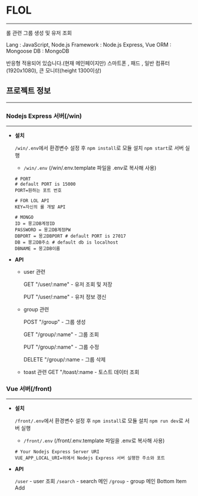 # FLOL

---

롤 관련 그룹 생성 및 유저 조회

Lang : JavaScript, Node.js
Framework : Node.js Express, Vue
ORM : Mongoose
DB : MongoDB

반응형 적용되어 있습니다.(현재 메인페이지만)
스마트폰 , 패드 , 일반 컴퓨터(1920x1080), 큰 모니터(height 1300이상)

## 프로젝트 정보

---

### Nodejs Express 서버(/win)

---

- **설치**

    `/win/.env`에서 환경변수 설정 후 `npm install`로 모듈 설치 `npm start`로 서버 실행

    - `/win/.env`
    (/win/.env.template 파일을 .env로 복사해 사용)

    ```
    # PORT
    # default PORT is 15000
    PORT=원하는 포트 번호

    # FOR LOL API
    KEY=자신의 롤 개발 API

    # MONGO
    ID = 몽고DB계정ID
    PASSWORD = 몽고DB계정PW
    DBPORT = 몽고DBPORT # default PORT is 27017
    DB = 몽고DB주소 # default db is localhost
    DBNAME = 몽고DB이름

    ```

- **API**
    - user 관련

        GET "/user/:name" - 유저 조회 및 저장

        PUT "/user/:name" - 유저 정보 갱신
    - group 관련

        POST "/group" - 그룹 생성

        GET "/group/:name" - 그룹 조회

        PUT "/group/:name" - 그룹 수정

        DELETE "/group/:name - 그룹 삭제
    - toast 관련
        GET "/toast/:name - 토스트 데이터 조회

### Vue 서버(/front)

---

- **설치**

    `/front/.env`에서 환경변수 설정 후 `npm install`로 모듈 설치 `npm run dev`로 서버 실행

    - `/front/.env`
    (/front/.env.template 파일을 .env로 복사해 사용)

    ```
    # Your Nodejs Express Server URI
    VUE_APP_LOCAL_URI=위에서 Nodejs Express 서버 실행한 주소와 포트

    ```

- **API**


    `/user` - user 조회
    `/search` - search 메인
    `/group` - group 메인
 Bottom Item Add
